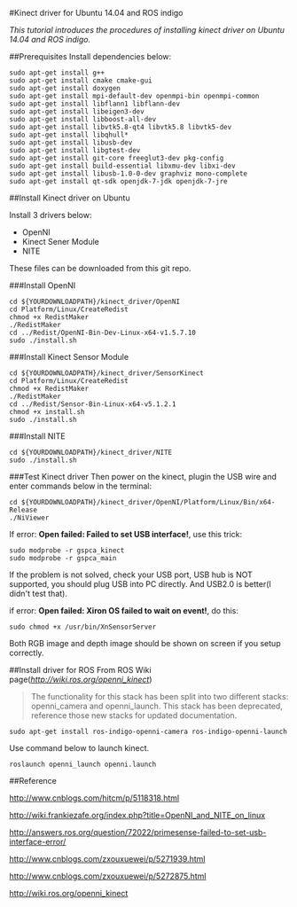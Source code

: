 #Kinect driver for Ubuntu 14.04 and ROS indigo

*This tutorial introduces the procedures of installing kinect driver on Ubuntu 14.04 and ROS indigo.*

##Prerequisites
Install dependencies below:  
```
sudo apt-get install g++  
sudo apt-get install cmake cmake-gui  
sudo apt-get install doxygen  
sudo apt-get install mpi-default-dev openmpi-bin openmpi-common  
sudo apt-get install libflann1 libflann-dev  
sudo apt-get install libeigen3-dev  
sudo apt-get install libboost-all-dev  
sudo apt-get install libvtk5.8-qt4 libvtk5.8 libvtk5-dev  
sudo apt-get install libqhull*  
sudo apt-get install libusb-dev  
sudo apt-get install libgtest-dev  
sudo apt-get install git-core freeglut3-dev pkg-config  
sudo apt-get install build-essential libxmu-dev libxi-dev  
sudo apt-get install libusb-1.0-0-dev graphviz mono-complete  
sudo apt-get install qt-sdk openjdk-7-jdk openjdk-7-jre
```

##Install Kinect driver on Ubuntu

Install 3 drivers  below:  

* OpenNI  
* Kinect Sener Module  
* NITE  

These files can be downloaded from this git repo.  

###Install OpenNI
```
cd ${YOURDOWNLOADPATH}/kinect_driver/OpenNI
cd Platform/Linux/CreateRedist
chmod +x RedistMaker
./RedistMaker
cd ../Redist/OpenNI-Bin-Dev-Linux-x64-v1.5.7.10
sudo ./install.sh
```

###Install Kinect Sensor Module
```
cd ${YOURDOWNLOADPATH}/kinect_driver/SensorKinect
cd Platform/Linux/CreateRedist
chmod +x RedistMaker
./RedistMaker
cd ../Redist/Sensor-Bin-Linux-x64-v5.1.2.1
chmod +x install.sh
sudo ./install.sh
```

###Install NITE
```
cd ${YOURDOWNLOADPATH}/kinect_driver/NITE
sudo ./install.sh
```  
###Test Kinect driver
Then power on the kinect, plugin the USB wire and enter commands below in the terminal:
```
cd ${YOURDOWNLOADPATH}/kinect_driver/OpenNI/Platform/Linux/Bin/x64-Release
./NiViewer 
```
If error: **Open failed: Failed to set USB interface!**, use this trick: 
```
sudo modprobe -r gspca_kinect 
sudo modprobe -r gspca_main
```
If the problem is not solved, check your USB port, USB hub is NOT supported, you should plug USB into PC directly. And USB2.0 is better(I didn't test that).

if error: **Open failed: Xiron OS failed to wait on event!**, do this:
```
sudo chmod +x /usr/bin/XnSensorServer
```

Both RGB image and depth image should be shown on screen if you setup correctly.

##Install driver for ROS
From ROS Wiki page(*http://wiki.ros.org/openni_kinect*)
>The functionality for this stack has been split into two different stacks: openni_camera and openni_launch. This stack has been deprecated, reference those new stacks for updated documentation. 
```
sudo apt-get install ros-indigo-openni-camera ros-indigo-openni-launch
```

Use command below to launch kinect.
```
roslaunch openni_launch openni.launch
```


##Reference  

http://www.cnblogs.com/hitcm/p/5118318.html

http://wiki.frankiezafe.org/index.php?title=OpenNI_and_NITE_on_linux  

http://answers.ros.org/question/72022/primesense-failed-to-set-usb-interface-error/  

http://www.cnblogs.com/zxouxuewei/p/5271939.html

http://www.cnblogs.com/zxouxuewei/p/5272875.html

http://wiki.ros.org/openni_kinect